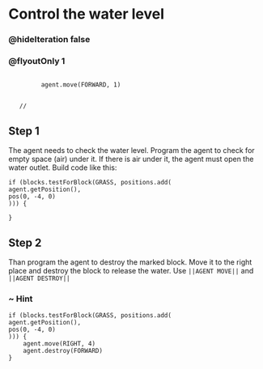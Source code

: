 # Control the water level
### @hideIteration false 
### @flyoutOnly 1


``` ghost
    
         agent.move(FORWARD, 1)
     
```
```template
   //     
```


## Step 1
The agent needs to check the water level. Program the agent to check for empty space (air) under it. If there is air under it, the agent must open the water outlet. Build code like this:
```  blocks
if (blocks.testForBlock(GRASS, positions.add(
agent.getPosition(),
pos(0, -4, 0)
))) {
	
}

```
## Step 2
Than program the agent to destroy the marked block. Move it to the right place and destroy the block to release the water. Use ``||AGENT MOVE||`` and ``||AGENT DESTROY||``

### ~ Hint

```  blocks
if (blocks.testForBlock(GRASS, positions.add(
agent.getPosition(),
pos(0, -4, 0)
))) {
    agent.move(RIGHT, 4)
    agent.destroy(FORWARD)
}

```
